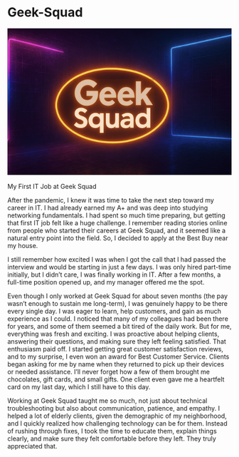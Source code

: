 # Geek-Squad

![alt image](https://github.com/dita-cyber/Geek-Squad/blob/563a60e5706d8bfd5504f44dfb4e9361f520108f/gs.png)

My First IT Job at Geek Squad

After the pandemic, I knew it was time to take the next step toward my career in IT. I had already earned my  A+ and was deep into studying networking fundamentals. I had spent so much time preparing, but getting that first IT job felt like a huge challenge. I remember reading stories online from people who started their careers at Geek Squad, and it seemed like a natural entry point into the field. So, I decided to apply at the Best Buy near my house.  

I still remember how excited I was when I got the call that I had passed the interview and would be starting in just a few days. I was only hired part-time initially, but I didn’t care, I was finally working in IT. After a few months, a full-time position opened up, and my manager offered me the spot. 

Even though I only worked at Geek Squad for about seven months (the pay wasn’t enough to sustain me long-term), I was genuinely happy to be there every single day. I was eager to learn, help customers, and gain as much experience as I could. I noticed that many of my colleagues had been there for years, and some of them seemed a bit tired of the daily work. But for me, everything was fresh and exciting. I was proactive about helping clients, answering their questions, and making sure they left feeling satisfied. That enthusiasm paid off. I started getting great customer satisfaction reviews, and to my surprise, I even won an award for Best Customer Service. Clients began asking for me by name when they returned to pick up their devices or needed assistance. I’ll never forget how a few of them brought me chocolates, gift cards, and small gifts. One client even gave me a heartfelt card on my last day, which I still have to this day.  

Working at Geek Squad taught me so much, not just about technical troubleshooting but also about communication, patience, and empathy. I helped a lot of elderly clients, given the demographic of my neighborhood, and I quickly realized how challenging technology can be for them. Instead of rushing through fixes, I took the time to educate them, explain things clearly, and make sure they felt comfortable before they left. They truly appreciated that. 
